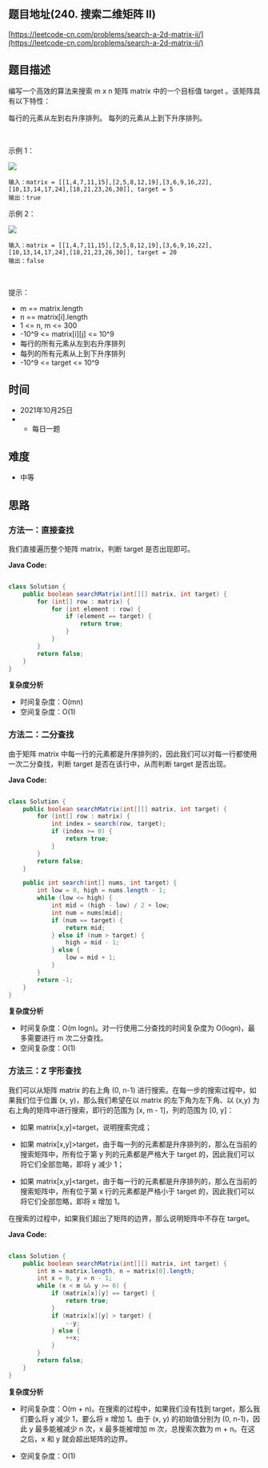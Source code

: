 
## 题目地址(240. 搜索二维矩阵 II)

[https://leetcode-cn.com/problems/search-a-2d-matrix-ii/](https://leetcode-cn.com/problems/search-a-2d-matrix-ii/)

## 题目描述


编写一个高效的算法来搜索 m x n 矩阵 matrix 中的一个目标值 target 。该矩阵具有以下特性：

每行的元素从左到右升序排列。
每列的元素从上到下升序排列。

 

示例 1：

![](https://assets.leetcode-cn.com/aliyun-lc-upload/uploads/2020/11/25/searchgrid2.jpg)
```
输入：matrix = [[1,4,7,11,15],[2,5,8,12,19],[3,6,9,16,22],[10,13,14,17,24],[18,21,23,26,30]], target = 5
输出：true
```

示例 2：

![](https://assets.leetcode-cn.com/aliyun-lc-upload/uploads/2020/11/25/searchgrid.jpg)
```
输入：matrix = [[1,4,7,11,15],[2,5,8,12,19],[3,6,9,16,22],[10,13,14,17,24],[18,21,23,26,30]], target = 20
输出：false
```

 

提示：

- m == matrix.length
- n == matrix[i].length
- 1 <= n, m <= 300
- -10^9 <= matrix[i][j] <= 10^9
- 每行的所有元素从左到右升序排列
- 每列的所有元素从上到下升序排列
- -10^9 <= target <= 10^9

## 时间

- 2021年10月25日
- - 每日一题

## 难度

- 中等

## 思路

### 方法一：直接查找

我们直接遍历整个矩阵 matrix，判断 target 是否出现即可。

**Java Code:**

```java

class Solution {
    public boolean searchMatrix(int[][] matrix, int target) {
        for (int[] row : matrix) {
            for (int element : row) {
                if (element == target) {
                    return true;
                }
            }
        }
        return false;
    }
}

```


**复杂度分析**

- 时间复杂度：O(mn)
- 空间复杂度：O(1)

### 方法二：二分查找

由于矩阵 matrix 中每一行的元素都是升序排列的，因此我们可以对每一行都使用一次二分查找，判断 target 是否在该行中，从而判断 target 是否出现。

**Java Code:**

```java

class Solution {
    public boolean searchMatrix(int[][] matrix, int target) {
        for (int[] row : matrix) {
            int index = search(row, target);
            if (index >= 0) {
                return true;
            }
        }
        return false;
    }

    public int search(int[] nums, int target) {
        int low = 0, high = nums.length - 1;
        while (low <= high) {
            int mid = (high - low) / 2 + low;
            int num = nums[mid];
            if (num == target) {
                return mid;
            } else if (num > target) {
                high = mid - 1;
            } else {
                low = mid + 1;
            }
        }
        return -1;
    }
}


```


**复杂度分析**

- 时间复杂度：O(m logn)。对一行使用二分查找的时间复杂度为 O(logn)，最多需要进行 m 次二分查找。
- 空间复杂度：O(1)

### 方法三：Z 字形查找

我们可以从矩阵 matrix 的右上角 (0, n-1) 进行搜索。在每一步的搜索过程中，如果我们位于位置 (x, y)，那么我们希望在以 matrix 的左下角为左下角、以 (x,y) 为右上角的矩阵中进行搜索，即行的范围为 [x, m - 1]，列的范围为 [0, y]：

- 如果 matrix[x,y]=target，说明搜索完成；

- 如果 matrix[x,y]>target，由于每一列的元素都是升序排列的，那么在当前的搜索矩阵中，所有位于第 y 列的元素都是严格大于 target 的，因此我们可以将它们全部忽略，即将 y 减少 1；

- 如果 matrix[x,y]<target，由于每一行的元素都是升序排列的，那么在当前的搜索矩阵中，所有位于第 x 行的元素都是严格小于 target 的，因此我们可以将它们全部忽略，即将 x 增加 1。

在搜索的过程中，如果我们超出了矩阵的边界，那么说明矩阵中不存在 target。


**Java Code:**

```java

class Solution {
    public boolean searchMatrix(int[][] matrix, int target) {
        int m = matrix.length, n = matrix[0].length;
        int x = 0, y = n - 1;
        while (x < m && y >= 0) {
            if (matrix[x][y] == target) {
                return true;
            }
            if (matrix[x][y] > target) {
                --y;
            } else {
                ++x;
            }
        }
        return false;
    }
}


```


**复杂度分析**

- 时间复杂度：O(m + n)。在搜索的过程中，如果我们没有找到 target，那么我们要么将 y 减少 1，要么将 x 增加 1。由于 (x, y) 的初始值分别为 (0, n-1)，因此 y 最多能被减少 n 次，x 最多能被增加 m 次，总搜索次数为 m + n。在这之后，x 和 y 就会超出矩阵的边界。

- 空间复杂度：O(1)
